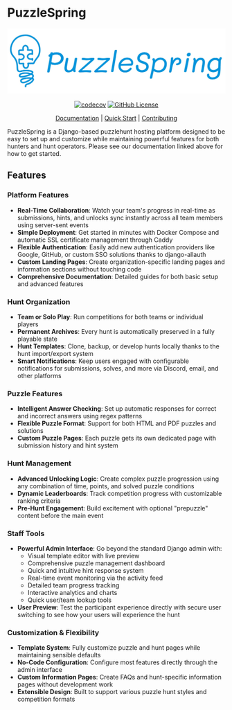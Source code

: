 # PuzzleSpring

<p align="center">
  <img src="website/public/images/puzzlespring-line.jpg" alt="PuzzleSpring" width="600">
</p>

<div align="center">

[![codecov](https://codecov.io/gh/dlareau/puzzlespring/branch/main/graph/badge.svg?token=SR3OTINTUO)](https://codecov.io/gh/dlareau/puzzlespring)
[![GitHub License](https://img.shields.io/github/license/dlareau/puzzlespring)
](https://github.com/dlareau/puzzlespring/blob/main/LICENSE)

  <p>
    <a href="https://www.puzzlespring.com/docs">Documentation</a> |
    <a href="https://www.puzzlespring.com/docs/getting-started/quickstart.html">Quick Start</a> |
    <a href="https://www.puzzlespring.com/docs/contributing.html">Contributing</a>
  </p>
</div>

PuzzleSpring is a Django-based puzzlehunt hosting platform designed to be easy to set up and customize while maintaining powerful features for both hunters and hunt operators. Please see our documentation linked above for how to get started.

## Features

### Platform Features
- **Real-Time Collaboration**: Watch your team's progress in real-time as submissions, hints, and unlocks sync instantly across all team members using server-sent events
- **Simple Deployment**: Get started in minutes with Docker Compose and automatic SSL certificate management through Caddy
- **Flexible Authentication**: Easily add new authentication providers like Google, GitHub, or custom SSO solutions thanks to django-allauth
- **Custom Landing Pages**: Create organization-specific landing pages and information sections without touching code
- **Comprehensive Documentation**: Detailed guides for both basic setup and advanced features

### Hunt Organization
- **Team or Solo Play**: Run competitions for both teams or individual players
- **Permanent Archives**: Every hunt is automatically preserved in a fully playable state
- **Hunt Templates**: Clone, backup, or develop hunts locally thanks to the hunt import/export system
- **Smart Notifications**: Keep users engaged with configurable notifications for submissions, solves, and more via Discord, email, and other platforms

### Puzzle Features
- **Intelligent Answer Checking**: Set up automatic responses for correct and incorrect answers using regex patterns
- **Flexible Puzzle Format**: Support for both HTML and PDF puzzles and solutions
- **Custom Puzzle Pages**: Each puzzle gets its own dedicated page with submission history and hint system

### Hunt Management
- **Advanced Unlocking Logic**: Create complex puzzle progression using any combination of time, points, and solved puzzle conditions
- **Dynamic Leaderboards**: Track competition progress with customizable ranking criteria
- **Pre-Hunt Engagement**: Build excitement with optional "prepuzzle" content before the main event

### Staff Tools
- **Powerful Admin Interface**: Go beyond the standard Django admin with:
  - Visual template editor with live preview
  - Comprehensive puzzle management dashboard
  - Quick and intuitive hint response system
  - Real-time event monitoring via the activity feed
  - Detailed team progress tracking
  - Interactive analytics and charts
  - Quick user/team lookup tools
- **User Preview**: Test the participant experience directly with secure user switching to see how your users will experience the hunt

### Customization & Flexibility
- **Template System**: Fully customize puzzle and hunt pages while maintaining sensible defaults
- **No-Code Configuration**: Configure most features directly through the admin interface
- **Custom Information Pages**: Create FAQs and hunt-specific information pages without development work
- **Extensible Design**: Built to support various puzzle hunt styles and competition formats
